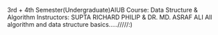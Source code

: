 3rd + 4th Semester(Undergraduate)AIUB
Course: Data Structure & Algorithm
Instructors: SUPTA RICHARD PHILIP & DR. MD. ASRAF ALI
All algorithm and data structure basics...../////:) 
